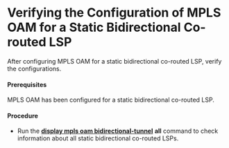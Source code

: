 Verifying the Configuration of MPLS OAM for a Static Bidirectional Co-routed LSP
================================================================================

After configuring MPLS OAM for a static bidirectional co-routed LSP, verify the configurations.

#### Prerequisites

MPLS OAM has been configured for a static bidirectional co-routed LSP.


#### Procedure

* Run the [**display mpls oam bidirectional-tunnel**](cmdqueryname=display+mpls+oam+bidirectional-tunnel) **all** command to check information about all static bidirectional co-routed LSPs.
